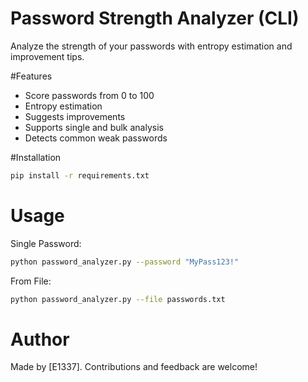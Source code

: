 #  Password Strength Analyzer (CLI)

Analyze the strength of your passwords with entropy estimation and improvement tips.

#Features
- Score passwords from 0 to 100
- Entropy estimation
- Suggests improvements
- Supports single and bulk analysis
- Detects common weak passwords

#Installation

```bash
pip install -r requirements.txt
```
# Usage
Single Password:
```bash
python password_analyzer.py --password "MyPass123!"
```
From File:
```bash
python password_analyzer.py --file passwords.txt
```
# Author

Made by [E1337]. Contributions and feedback are welcome!

